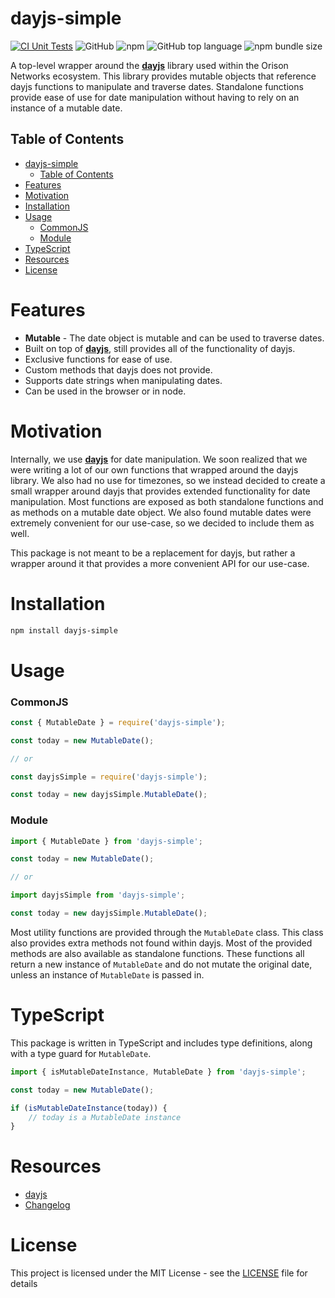 # dayjs-simple
[![CI Unit Tests](https://github.com/orison-networks/dayjs-simple/actions/workflows/unit-tests.yml/badge.svg)](https://github.com/orison-networks/dayjs-simple/actions/workflows/unit-tests.yml)
![GitHub](https://img.shields.io/github/license/orison-networks/dayjs-simple)
![npm](https://img.shields.io/npm/v/dayjs-simple)
![GitHub top language](https://img.shields.io/github/languages/top/orison-networks/dayjs-simple)
![npm bundle size](https://img.shields.io/bundlephobia/minzip/dayjs-simple)

A top-level wrapper around the **[dayjs](https://day.js.org/)** library used within the Orison Networks ecosystem. This library provides mutable objects that reference dayjs functions to manipulate and traverse dates. Standalone functions provide ease of use for date manipulation without having to rely on an instance of a mutable date.

## Table of Contents

- [dayjs-simple](#dayjs-simple)
  - [Table of Contents](#table-of-contents)
- [Features](#features)
- [Motivation](#motivation)
- [Installation](#installation)
- [Usage](#usage)
    - [CommonJS](#commonjs)
    - [Module](#module)
- [TypeScript](#typescript)
- [Resources](#resources)
- [License](#license)

# Features

- **Mutable** - The date object is mutable and can be used to traverse dates.
- Built on top of **[dayjs](https://day.js.org/)**, still provides all of the functionality of dayjs.
- Exclusive functions for ease of use.
- Custom methods that dayjs does not provide.
- Supports date strings when manipulating dates.
- Can be used in the browser or in node.

# Motivation

Internally, we use **[dayjs](https://day.js.org/)** for date manipulation. We soon realized that we were writing a lot of our own functions that wrapped around the dayjs library. We also had no use for timezones, so we instead decided to create a small wrapper around dayjs that provides extended functionality for date manipulation. Most functions are exposed as both standalone functions and as methods on a mutable date object. We also found mutable dates were extremely convenient for our use-case, so we decided to include them as well. 

This package is not meant to be a replacement for dayjs, but rather a wrapper around it that provides a more convenient API for our use-case. 

# Installation

```bash
npm install dayjs-simple
```

# Usage

### CommonJS

```js
const { MutableDate } = require('dayjs-simple');

const today = new MutableDate();

// or

const dayjsSimple = require('dayjs-simple');

const today = new dayjsSimple.MutableDate();
```

### Module

```js
import { MutableDate } from 'dayjs-simple';

const today = new MutableDate();

// or

import dayjsSimple from 'dayjs-simple';

const today = new dayjsSimple.MutableDate();
```

Most utility functions are provided through the `MutableDate` class. This class also provides extra methods not found within dayjs. Most of the provided methods are also available as standalone functions. These functions all return a new instance of `MutableDate` and do not mutate the original date, unless an instance of `MutableDate` is passed in.

# TypeScript

This package is written in TypeScript and includes type definitions, along with a type guard for `MutableDate`.

```js
import { isMutableDateInstance, MutableDate } from 'dayjs-simple';

const today = new MutableDate();

if (isMutableDateInstance(today)) {
    // today is a MutableDate instance
}
```

# Resources

- [dayjs](https://day.js.org/)
- [Changelog](CHANGELOG.md)

# License

This project is licensed under the MIT License - see the [LICENSE](LICENSE) file for details
